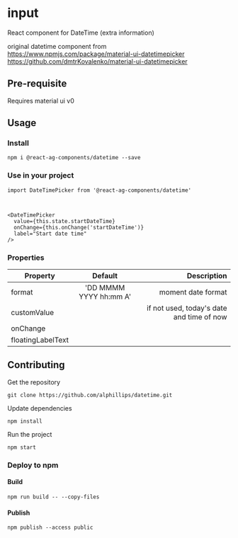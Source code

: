 # input

React component for DateTime (extra information)

original datetime component from
https://www.npmjs.com/package/material-ui-datetimepicker
https://github.com/dmtrKovalenko/material-ui-datetimepicker

## Pre-requisite
Requires material ui v0

## Usage

### Install
```
npm i @react-ag-components/datetime --save
```
### Use in your project
```
import DateTimePicker from '@react-ag-components/datetime'
```

```


<DateTimePicker
  value={this.state.startDateTime}
  onChange={this.onChange('startDateTime')}
  label="Start date time"
/>
```

### Properties

| Property    | Default       | Description                                |
| --------    |:-------------:|-------------------------------------------:|
| format        |     'DD MMMM YYYY hh:mm A'            |                 moment date format                        |
| customValue       |        |  if not used, today's date and time of now    |
| onChange       |      |      |
| floatingLabelText       |       |      |



## Contributing

Get the repository
```
git clone https://github.com/alphillips/datetime.git
```

Update dependencies
```
npm install
```

Run the project
```
npm start
```

### Deploy to npm
#### Build
`npm run build -- --copy-files`

#### Publish
`npm publish --access public`

